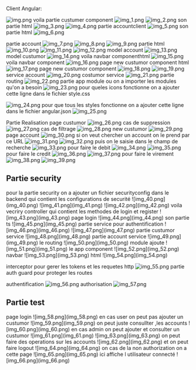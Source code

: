 Client Angular:

![img.png](img.png)
voila partie custumer component
![img_1.png](img_1.png)
![img_2.png](img_2.png)
son partie html
![img_3.png](img_3.png)
![img_4.png](img_4.png)
partie accountclient
![img_5.png](img_5.png)
son partie html
![img_6.png](img_6.png)

partie account
![img_7.png](img_7.png)
![img_8.png](img_8.png)
![img_9.png](img_9.png)
partie html
![img_10.png](img_10.png)
![img_11.png](img_11.png)
![img_12.png](img_12.png)
model account
![img_13.png](img_13.png)
model custumor
![img_14.png](img_14.png)
voila navbar componenthtml
![img_15.png](img_15.png)
voila navbar component
![img_16.png](img_16.png)
page new custumor component html
![img_17.png](img_17.png)
page new custumor component
![img_18.png](img_18.png)
![img_19.png](img_19.png)
service account
![img_20.png](img_20.png)
costumor service
![img_21.png](img_21.png)
partie routing 
![img_22.png](img_22.png)
partie app module ou on a importer les modules qu'on a besoin
![img_23.png](img_23.png)
pour queles icons fonctionne on a ajouter cette ligne dans le fichier style.css

![img_24.png](img_24.png)
pour que tous les styles fonctionne on a ajouter cette ligne dans le fichier angular.json
![img_25.png](img_25.png)

Partie Realisation
page custumor
![img_26.png](img_26.png)
cas de suppression
![img_27.png](img_27.png)
cas de filtrage
![img_28.png](img_28.png)
new custumor
![img_29.png](img_29.png)
page account
![img_30.png](img_30.png)
si on veut chercher un account on le prend par ce URL
![img_31.png](img_31.png)
![img_32.png](img_32.png)
puis on le saisie dans le champ de recherche
![img_33.png](img_33.png)
pour faire le debit
![img_34.png](img_34.png)
![img_35.png](img_35.png)
pour faire le credit
![img_36.png](img_36.png)
![img_37.png](img_37.png)
pour faire le virement
![img_38.png](img_38.png)
![img_39.png](img_39.png)
<h2>
Partie security</h2>
pour la partie security on a ajouter un fichier securityconfig dans le backend qui contient les configurations de securité
![img_40.png](img_40.png)
![img_41.png](img_41.png)
![img_42.png](img_42.png)
voila vecriry controller  qui contient les methodes de login et register
![img_43.png](img_43.png)
page login
![img_44.png](img_44.png)
son partie ts
![img_45.png](img_45.png)
partie service pour authentification
![img_46.png](img_46.png)
![img_47.png](img_47.png)
partie custumor service
![img_48.png](img_48.png)
partie account service
![img_49.png](img_49.png)
le routing
![img_50.png](img_50.png)
module ajoute 
![img_51.png](img_51.png)
le app component 
![img_52.png](img_52.png)
navbar
![img_53.png](img_53.png)
html
![img_54.png](img_54.png)

interceptor pour gerer les tokens et les requetes http
![img_55.png](img_55.png)
partie auth guard pour proteger les routes

authentification
![img_56.png](img_56.png)
authorisation
![img_57.png](img_57.png)

<h2>Partie test</h2>
page login 
![img_58.png](img_58.png)
en cas user
on peut pas ajouter un custumor
![img_59.png](img_59.png)
on peut juste consullter ,les accounts 
![img_60.png](img_60.png)
en cas admin
on peut ajouter et consulter  un custumor
![img_61.png](img_61.png)
![img_63.png](img_63.png)
on peut faire des operations sur les accounts
![img_62.png](img_62.png)
et on peut faire logout
![img_64.png](img_64.png)
on cas de la non authorization on a cette page
![img_65.png](img_65.png)
ici affiche l utilisateur connecté
![img_66.png](img_66.png)






